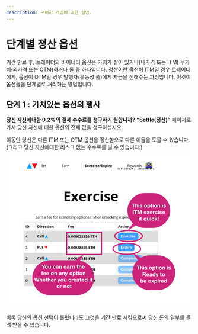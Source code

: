 ```yaml
---
description: 구매자 개입에 대한 설명.
---
```


# 단계별 정산 옵션

기간 만료 후, 트레이더의 바이너리 옵션은 가치가 살아 있거나\(내가격 또는 ITM\) 무가치\(외가격 또는 OTM\)하거나 둘 중 하나입니다. 정산이란 옵션이 ITM일 경우 트레이더에게, 옵션이 OTM일 경우 발행자\(유동성 풀\)에게 자금을 전해주는 과정입니다. 이것이 옵션들을 단계별로 처리하는 방법입니다.

## 단계 1 : 가치있는 옵션의 행사

**당신 자신에대한 0.2%의 결제 수수료를 청구하기 원합니까?** **“Settle\(정산\)”** 페이지로 가서 당신 자신에 대한 옵션의 전체 값을 청구하십시오.

이동안 당신은 다른 ITM 또는 OTM 옵션을 정산함으로 다른 이들을 도울 수 있습니다.\(그리고 당신 자신에대한 리스크 없는 수수료를 벌 수 있습니다.\)

![5](https://github.com/BIOPset/gitbook/raw/main/5.png)

비록 당신의 옵션 선택이 틀렸더라도 그것을 기간 만료 시킴으로써 당신 돈의 일부를 돌려 받을 수 있습니다.


